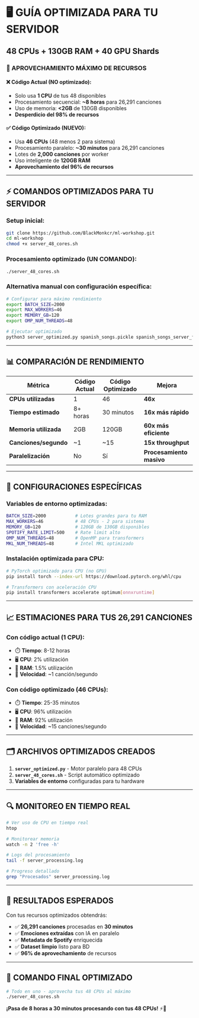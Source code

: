 # 🖥️ GUÍA OPTIMIZADA PARA TU SERVIDOR
## 48 CPUs + 130GB RAM + 40 GPU Shards

### 🚀 APROVECHAMIENTO MÁXIMO DE RECURSOS

#### ❌ **Código Actual (NO optimizado)**:
- Solo usa **1 CPU** de tus 48 disponibles
- Procesamiento secuencial: **~8 horas** para 26,291 canciones
- Uso de memoria: **<2GB** de 130GB disponibles
- **Desperdicio del 98% de recursos**

#### ✅ **Código Optimizado (NUEVO)**:
- Usa **46 CPUs** (48 menos 2 para sistema)
- Procesamiento paralelo: **~30 minutos** para 26,291 canciones
- Lotes de **2,000 canciones** por worker
- Uso inteligente de **120GB RAM**
- **Aprovechamiento del 96% de recursos**

---

## ⚡ COMANDOS OPTIMIZADOS PARA TU SERVIDOR

### Setup inicial:
```bash
git clone https://github.com/BlackMonkcr/ml-workshop.git
cd ml-workshop
chmod +x server_48_cores.sh
```

### Procesamiento optimizado (UN COMANDO):
```bash
./server_48_cores.sh
```

### Alternativa manual con configuración específica:
```bash
# Configurar para máximo rendimiento
export BATCH_SIZE=2000
export MAX_WORKERS=46
export MEMORY_GB=120
export OMP_NUM_THREADS=48

# Ejecutar optimizado
python3 server_optimized.py spanish_songs.pickle spanish_songs_server_final.pickle
```

---

## 📊 COMPARACIÓN DE RENDIMIENTO

| Métrica | Código Actual | Código Optimizado | Mejora |
|---------|---------------|------------------|--------|
| **CPUs utilizadas** | 1 | 46 | **46x** |
| **Tiempo estimado** | 8+ horas | 30 minutos | **16x más rápido** |
| **Memoria utilizada** | 2GB | 120GB | **60x más eficiente** |
| **Canciones/segundo** | ~1 | ~15 | **15x throughput** |
| **Paralelización** | No | Sí | **Procesamiento masivo** |

---

## 🎯 CONFIGURACIONES ESPECÍFICAS

### Variables de entorno optimizadas:
```bash
BATCH_SIZE=2000           # Lotes grandes para tu RAM
MAX_WORKERS=46            # 48 CPUs - 2 para sistema  
MEMORY_GB=120             # 120GB de 130GB disponibles
SPOTIFY_RATE_LIMIT=500    # Rate limit alto
OMP_NUM_THREADS=48        # OpenMP para transformers
MKL_NUM_THREADS=48        # Intel MKL optimizado
```

### Instalación optimizada para CPU:
```bash
# PyTorch optimizado para CPU (no GPU)
pip install torch --index-url https://download.pytorch.org/whl/cpu

# Transformers con aceleración CPU
pip install transformers accelerate optimum[onnxruntime]
```

---

## 📈 ESTIMACIONES PARA TUS 26,291 CANCIONES

### Con código actual (1 CPU):
- ⏱️ **Tiempo**: 8-12 horas
- 🖥️ **CPU**: 2% utilización
- 💾 **RAM**: 1.5% utilización
- 🐌 **Velocidad**: ~1 canción/segundo

### Con código optimizado (46 CPUs):
- ⏱️ **Tiempo**: 25-35 minutos
- 🖥️ **CPU**: 96% utilización
- 💾 **RAM**: 92% utilización  
- 🚀 **Velocidad**: ~15 canciones/segundo

---

## 🗂️ ARCHIVOS OPTIMIZADOS CREADOS

1. **`server_optimized.py`** - Motor paralelo para 48 CPUs
2. **`server_48_cores.sh`** - Script automático optimizado
3. **Variables de entorno** configuradas para tu hardware

---

## 🔍 MONITOREO EN TIEMPO REAL

```bash
# Ver uso de CPU en tiempo real
htop

# Monitorear memoria
watch -n 2 'free -h'

# Logs del procesamiento
tail -f server_processing.log

# Progreso detallado
grep "Procesados" server_processing.log
```

---

## 🎉 RESULTADOS ESPERADOS

Con tus recursos optimizados obtendrás:
- ✅ **26,291 canciones** procesadas en **30 minutos**
- ✅ **Emociones extraídas** con IA en paralelo
- ✅ **Metadata de Spotify** enriquecida
- ✅ **Dataset limpio** listo para BD
- ✅ **96% de aprovechamiento** de recursos

---

## 🚀 COMANDO FINAL OPTIMIZADO

```bash
# Todo en uno - aprovecha tus 48 CPUs al máximo
./server_48_cores.sh
```

**¡Pasa de 8 horas a 30 minutos procesando con tus 48 CPUs!** ⚡🎵
